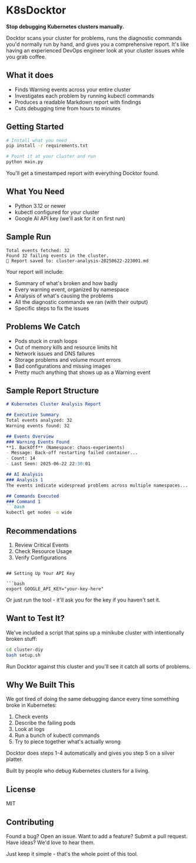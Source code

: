 # K8sDocktor

**Stop debugging Kubernetes clusters manually.**

Docktor scans your cluster for problems, runs the diagnostic commands you'd normally run by hand, and gives you a comprehensive report. It's like having an experienced DevOps engineer look at your cluster issues while you grab coffee.

## What it does

- Finds Warning events across your entire cluster
- Investigates each problem by running kubectl commands
- Produces a readable Markdown report with findings
- Cuts debugging time from hours to minutes

## Getting Started

```bash
# Install what you need
pip install -r requirements.txt

# Point it at your cluster and run
python main.py
```

You'll get a timestamped report with everything Docktor found.

## What You Need

- Python 3.12 or newer
- kubectl configured for your cluster
- Google AI API key (we'll ask for it on first run)

## Sample Run

```
Total events fetched: 32
Found 32 failing events in the cluster.
📄 Report saved to: cluster-analysis-20250622-223001.md
```

Your report will include:
- Summary of what's broken and how badly
- Every warning event, organized by namespace  
- Analysis of what's causing the problems
- All the diagnostic commands we ran (with their output)
- Specific steps to fix the issues

## Problems We Catch

- Pods stuck in crash loops
- Out of memory kills and resource limits hit
- Network issues and DNS failures  
- Storage problems and volume mount errors
- Bad configurations and missing images
- Pretty much anything that shows up as a Warning event

## Sample Report Structure

```markdown
# Kubernetes Cluster Analysis Report

## Executive Summary
Total events analyzed: 32
Warning events found: 32

## Events Overview
### Warning Events Found
**1. BackOff** (Namespace: chaos-experiments)
- Message: Back-off restarting failed container...
- Count: 14
- Last Seen: 2025-06-22 22:30:01

## AI Analysis
### Analysis 1
The events indicate widespread problems across multiple namespaces...

## Commands Executed
### Command 1
```bash
kubectl get nodes -o wide
```

## Recommendations
1. Review Critical Events
2. Check Resource Usage
3. Verify Configurations
```

## Setting Up Your API Key

```bash
export GOOGLE_API_KEY="your-key-here"
```

Or just run the tool - it'll ask you for the key if you haven't set it.

## Want to Test It?

We've included a script that spins up a minikube cluster with intentionally broken stuff:

```bash
cd cluster-diy
bash setup.sh
```

Run Docktor against this cluster and you'll see it catch all sorts of problems.

## Why We Built This

We got tired of doing the same debugging dance every time something broke in Kubernetes:
1. Check events
2. Describe the failing pods  
3. Look at logs
4. Run a bunch of kubectl commands
5. Try to piece together what's actually wrong

Docktor does steps 1-4 automatically and gives you step 5 on a silver platter.

Built by people who debug Kubernetes clusters for a living.

## License

MIT

## Contributing

Found a bug? Open an issue.
Want to add a feature? Submit a pull request.
Have ideas? We'd love to hear them.

Just keep it simple - that's the whole point of this tool.
